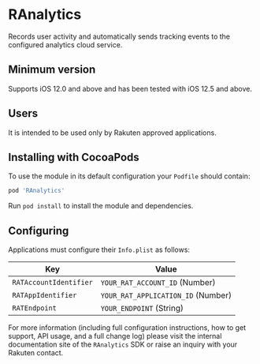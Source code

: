 # RAnalytics
Records user activity and automatically sends tracking events to the configured analytics cloud service.

## Minimum version
Supports iOS 12.0 and above and has been tested with iOS 12.5 and above.

## Users
It is intended to be used only by Rakuten approved applications.
 
## Installing with CocoaPods
To use the module in its default configuration your `Podfile` should contain:
 
```ruby
pod 'RAnalytics'
```
 
Run `pod install` to install the module and dependencies.
 
## Configuring
Applications must configure their `Info.plist` as follows:
 
Key         | Value
-------------------|-------------------
`RATAccountIdentifier` | `YOUR_RAT_ACCOUNT_ID` (Number)
`RATAppIdentifier` | `YOUR_RAT_APPLICATION_ID` (Number)
`RATEndpoint` | `YOUR_ENDPOINT` (String)
 
For more information (including full configuration instructions, how to get support, API usage, and a full change log) please visit the internal documentation site of the `RAnalytics` SDK or raise an inquiry with your Rakuten contact.
